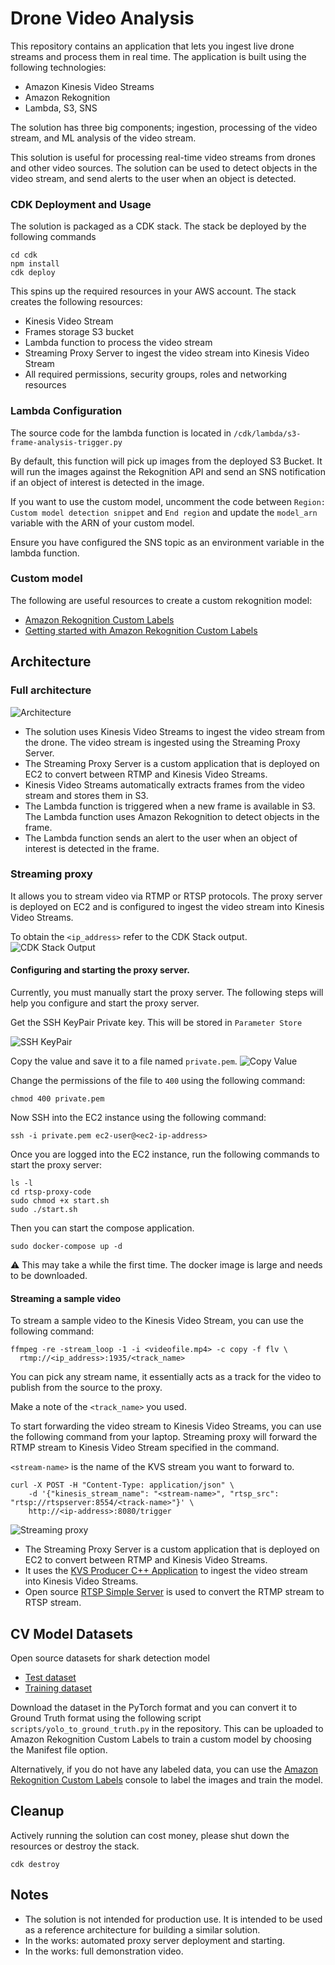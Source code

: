 # Drone Video Analysis
This repository contains an application that lets you ingest live drone streams and process them in real time. The application is built using the following technologies:
* Amazon Kinesis Video Streams
* Amazon Rekognition
* Lambda, S3, SNS

The solution has three big components; ingestion, processing of the video stream, and ML analysis of the video stream. 

This solution is useful for processing real-time video streams from drones and other video sources. The solution can be used to detect objects in the video stream, and send alerts to the user when an object is detected.

### CDK Deployment and Usage
The solution is packaged as a CDK stack. The stack be deployed by the following commands
```shell
cd cdk
npm install
cdk deploy
```

This spins up the required resources in your AWS account. The stack creates the following resources:
* Kinesis Video Stream
* Frames storage S3 bucket
* Lambda function to process the video stream
* Streaming Proxy Server to ingest the video stream into Kinesis Video Stream
* All required permissions, security groups, roles and networking resources





### Lambda Configuration
The source code for the lambda function is located in `/cdk/lambda/s3-frame-analysis-trigger.py`

By default, this function will pick up images from the deployed S3 Bucket. It will run the images against the Rekognition API and send an SNS notification if an object of interest is detected in the image. 

If you want to use the custom model, uncomment the code between `Region: Custom model detection snippet` and `End region` and update the `model_arn` variable with the ARN of your custom model.

Ensure you have configured the SNS topic as an environment variable in the lambda function.


### Custom  model
The following are useful resources to create a custom rekognition model:
* [Amazon Rekognition Custom Labels](https://docs.aws.amazon.com/rekognition/latest/customlabels-dg/what-is.html)
* [Getting started with Amazon Rekognition Custom Labels](https://docs.aws.amazon.com/rekognition/latest/customlabels-dg/getting-started.html)


## Architecture
### Full architecture
![Architecture](./docs/solution-overview.png)
* The solution uses Kinesis Video Streams to ingest the video stream from the drone. The video stream is ingested using the Streaming Proxy Server.
* The Streaming Proxy Server is a custom application that is deployed on EC2 to convert between RTMP and Kinesis Video Streams. 
* Kinesis Video Streams automatically extracts frames from the video stream and stores them in S3.
* The Lambda function is triggered when a new frame is available in S3. The Lambda function uses Amazon Rekognition to detect objects in the frame.
* The Lambda function sends an alert to the user when an object of interest is detected in the frame.

### Streaming proxy
It allows you to stream video via RTMP or RTSP protocols. The proxy server is deployed on EC2 and is configured to ingest the video stream into Kinesis Video Streams.




To obtain the `<ip_address>` refer to the CDK Stack output.
![CDK Stack Output](docs/cdk-stack-output.png)



#### Configuring and starting the proxy server. 
Currently, you must manually start the proxy server. The following steps will help you configure and start the proxy server.

Get the SSH KeyPair Private key. This will be stored in `Parameter Store`

![SSH KeyPair](docs/located-kp.png)

Copy the value and save it to a file named `private.pem`.
![Copy Value](docs/kp-value-copy.png)

Change the permissions of the file to `400` using the following command:
```shell
chmod 400 private.pem
```

Now SSH into the EC2 instance using the following command:
```shell
ssh -i private.pem ec2-user@<ec2-ip-address>
```

Once you are logged into the EC2 instance, run the following commands to start the proxy server:
```shell
ls -l
cd rtsp-proxy-code
sudo chmod +x start.sh
sudo ./start.sh
```

Then you can start the compose application. 
```shell
sudo docker-compose up -d
```

⚠️ This may take a while the first time. The docker image is large and needs to be downloaded.


#### Streaming a sample video
To stream a sample video to the Kinesis Video Stream, you can use the following command:

```shell
ffmpeg -re -stream_loop -1 -i <videofile.mp4> -c copy -f flv \
  rtmp://<ip_address>:1935/<track_name>
```

You can pick any stream name, it essentially acts as a track for the video to publish from the source to the proxy.

Make a note of the `<track_name>` you used.

To start forwarding the video stream to Kinesis Video Streams, you can use the following command from your laptop. 
Streaming proxy will forward the RTMP stream to Kinesis Video Stream specified in the command.

`<stream-name>` is the name of the KVS stream you want to forward to. 


```shell
curl -X POST -H "Content-Type: application/json" \
    -d '{"kinesis_stream_name": "<stream-name>", "rtsp_src": "rtsp://rtspserver:8554/<track-name>"}' \
    http://<ip-address>:8080/trigger
```


![Streaming proxy](./docs/proxy-server.png)
* The Streaming Proxy Server is a custom application that is deployed on EC2 to convert between RTMP and Kinesis Video Streams.
* It uses the [KVS Producer C++ Application](https://github.com/awslabs/amazon-kinesis-video-streams-producer-sdk-cpp) to ingest the video stream into Kinesis Video Streams.
* Open source [RTSP Simple Server](https://github.com/aler9/rtsp-simple-server) is used to convert the RTMP stream to RTSP stream.



## CV Model Datasets
Open source datasets for shark detection model
* [Test dataset](https://universe.roboflow.com/d4ms/sharkspotting-2shbe/dataset/3)
* [Training dataset](https://universe.roboflow.com/augie-doebling/sharkspotting)

Download the dataset in the PyTorch format and you can convert it to Ground Truth format using the following script `scripts/yolo_to_ground_truth.py` in the repository.
This can be uploaded to Amazon Rekognition Custom Labels to train a custom model by choosing the Manifest file option. 

Alternatively, if you do not have any labeled data, you can use the [Amazon Rekognition Custom Labels](https://docs.aws.amazon.com/rekognition/latest/customlabels-dg/md-localize-objects.html) console to label the images and train the model.



## Cleanup
Actively running the solution can cost money, please shut down the resources or destroy the stack.
```
cdk destroy
```


## Notes
* The solution is not intended for production use. It is intended to be used as a reference architecture for building a similar solution.
* In the works: automated proxy server deployment and starting.
* In the works: full demonstration video.

